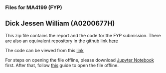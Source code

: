 ### Files for MA4199 (FYP)
## Dick Jessen William (A0200677H)


This zip file contains the report and the code for the FYP submission. There are also an equivalent repository in the github link [here](https://github.com/jessen11/fyp/)

The code can be viewed from this [link](https://github.com/jessen11/fyp/blob/main/FYP_Implementation_Jessen.ipynb)

For steps on opening the file offline, please download [Jupyter Notebook](https://jupyter.org/) first. After that, follow [this](https://www.earthdatascience.org/courses/intro-to-earth-data-science/open-reproducible-science/jupyter-python/get-started-with-jupyter-notebook-for-python/#:~:text=You%20can%20open%20existing%20Jupyter,ipynb%20) guide to open the file offline. 
